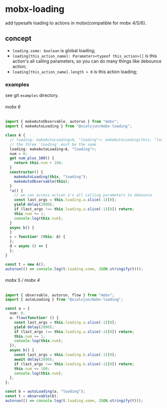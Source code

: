 # mobx-loading

add typesafe loading to actions in mobx(compatible for mobx 4/5/6).

## concept
- `loading.some: boolean` is global loading;
- `loading[this_action_name]: Parameters<typeof this_action>[]` is this action's all calling parameters, so you can do many things like debounce action;
- `loading[this_action_name].length > 0` is this action loading;

### examples
see git `examples` directory.

###### mobx 6
```ts
import { makeAutoObservable, autorun } from "mobx";
import { makeAutoLoading } from "@xialvjun/mobx-loading";

class A {
  // loading: makeAutoLoading<A, "loading">; makeAutoLoading(this, "loading"); 
  // the three 'loading' must be the same
  loading: makeAutoLoading<A, "loading">;
  num = 0;
  get num_plus_100() {
    return this.num + 100;
  }
  constructor() {
    makeAutoLoading(this, "loading");
    makeAutoObservable(this);
  }
  *a() {
    // we can access action a's all calling parameters to debounce
    const last_args = this.loading.a.slice(-1)[0];
    yield delay(2000);
    if (last_args !== this.loading.a.slice(-1)[0]) return;
    this.num += 1;
    console.log(this.num);
  }
  async b() {
  }
  c = function* (this: A) {
  };
  d = async () => {
  };
}

const t = new A();
autorun(() => console.log(t.loading.some, JSON.stringify(t)));
```

###### mobx 5 / mobx 4
```ts
import { observable, autorun, flow } from "mobx";
import { autoLoading } from "@xialvjun/mobx-loading";

const a = {
  num: 0,
  a: flow(function* () {
    const last_args = this.loading.a.slice(-1)[0];
    yield delay(2000);
    if (last_args !== this.loading.a.slice(-1)[0]) return;
    this.num += 1;
    console.log(this.num);
  }),
  async b() {
    const last_args = this.loading.b.slice(-1)[0];
    await delay(2000);
    if (last_args !== this.loading.b.slice(-1)[0]) return;
    this.num += 100;
    console.log(this.num);
  },
};

const b = autoLoading(a, "loading");
const t = observable(b);
autorun(() => console.log(t.loading.some, JSON.stringify(t)));
```
